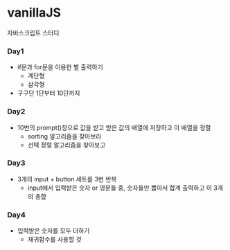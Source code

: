 # vanillaJS
자바스크립트 스터디

### Day1
- if문과 for문을 이용한 별 출력하기
	- 계단형
	- 삼각형
- 구구단 1단부터 10단까지

### Day2
- 10번의 prompt()창으로 값을 받고 받은 값의 배열에 저장하고 이 배열을 정렬
	- sorting 알고리즘을 찾아보라
	- 선택 정렬 알고리즘을 찾아보고 
	
### Day3
- 3개의 input + button 세트를 3번 반복
	- input에서 입력받은 숫자 or 영문들 중, 숫자들만 뽑아서 합계 출력하고 이 3개의 총합
	
### Day4
- 입력받은 숫자를 모두 더하기
	- 재귀함수를 사용할 것
